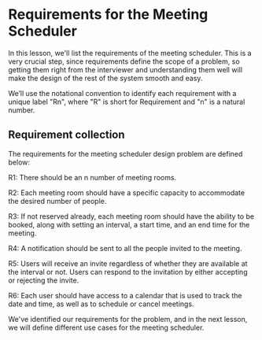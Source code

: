 # Requirements for the Meeting Scheduler
In this lesson, we'll list the requirements of the meeting scheduler. This is a very crucial step, since requirements define the scope of a problem, so getting them right from the interviewer and understanding them well will make the design of the rest of the system smooth and easy.

We’ll use the notational convention to identify each requirement with a unique label "Rn", where "R" is short for Requirement and "n" is a natural number.

## Requirement collection
The requirements for the meeting scheduler design problem are defined below:

R1: There should be an n number of meeting rooms.

R2: Each meeting room should have a specific capacity to accommodate the desired number of people.

R3: If not reserved already, each meeting room should have the ability to be booked, along with setting an interval, a start time, and an end time for the meeting.

R4: A notification should be sent to all the people invited to the meeting.

R5: Users will receive an invite regardless of whether they are available at the interval or not. Users can respond to the invitation by either accepting or rejecting the invite.

R6: Each user should have access to a calendar that is used to track the date and time, as well as to schedule or cancel meetings.

We've identified our requirements for the problem, and in the next lesson, we will define different use cases for the meeting scheduler.
